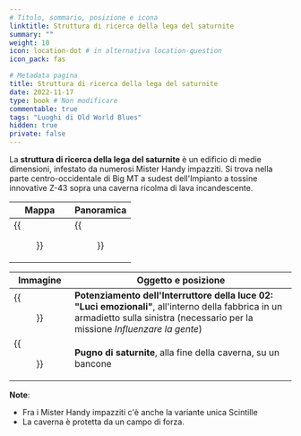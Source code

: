 ```yaml
---
# Titolo, sommario, posizione e icona
linktitle: Struttura di ricerca della lega del saturnite
summary: ""
weight: 10
icon: location-dot # in alternativa location-question
icon_pack: fas

# Metadata pagina
title: Struttura di ricerca della lega del saturnite
date: 2022-11-17
type: book # Non modificare
commentable: true
tags: "Luoghi di Old World Blues"
hidden: true
private: false
---
```


<div class="fnv">

La **struttura di ricerca della lega del saturnite** è un edificio di medie dimensioni, infestato da numerosi Mister Handy impazziti. Si trova nella parte centro-occidentale di Big MT a sudest dell'Impianto a tossine innovative Z-43 sopra una caverna ricolma di lava incandescente.

| Mappa | Panoramica |
| ----- | ---------- |
|  {{<figure src="fnv/SARF_loc.webp">}}     | {{<figure src="fnv/Saturnite_Alloy_Research_Facility.webp">}}           | 

| Immagine | Oggetto e posizione |
| -------- | ------------------- |
| {{<figure src="fnv/Mood_Lights_tape.webp">}}         | **Potenziamento dell'Interruttore della luce 02: "Luci emozionali"**, all'interno della fabbrica in un armadietto sulla sinistra (necessario per la missione _Influenzare la gente_)                    |
|  {{<figure src="fnv/Saturnite_fist_alloy_research_facility.webp">}}        |   **Pugno di saturnite**, alla fine della caverna, su un bancone                  |


**Note**:
- Fra i Mister Handy impazziti c'è anche la variante unica Scintille
- La caverna è protetta da un campo di forza.

</div>

